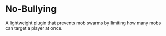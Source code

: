# No-Bullying
A lightweight plugin that prevents mob swarms by limiting how many mobs can target a player at once.

